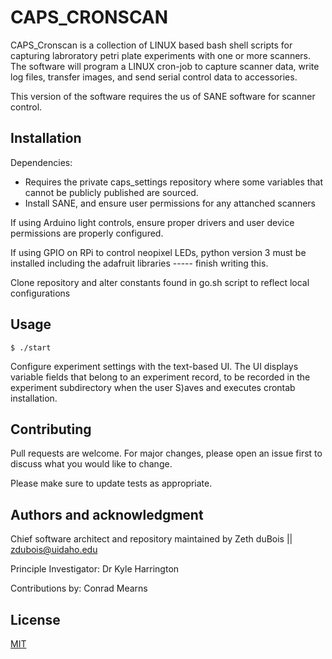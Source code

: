 # CAPS_CRONSCAN

CAPS_Cronscan is a collection of LINUX based bash shell scripts for capturing labroratory petri plate experiments with one or more scanners. The software will program a LINUX cron-job to capture scanner data, write log files, transfer images, and send serial control data to accessories. 

This version of the software requires the us of SANE software for scanner control.

## Installation

Dependencies:
* Requires the private caps_settings repository where some variables that cannot be publicly published are sourced.  
* Install SANE, and ensure user permissions for any attanched scanners

If using Arduino light controls, ensure proper drivers and user device permissions are properly configured.

If using GPIO on RPi to control neopixel LEDs, python version 3 must be installed including the adafruit libraries ----- finish writing this. 

Clone repository and alter constants found in go.sh script to reflect local configurations


## Usage

```terminal
$ ./start
```

Configure experiment settings with the text-based UI. The UI displays variable fields that belong to an experiment record, to be recorded in the experiment subdirectory when the user S)aves and executes crontab installation.

## Contributing
Pull requests are welcome. For major changes, please open an issue first to discuss what you would like to change.

Please make sure to update tests as appropriate.

## Authors and acknowledgment
Chief software architect and repository maintained by Zeth duBois || zdubois@uidaho.edu

Principle Investigator: Dr Kyle Harrington

Contributions by: Conrad Mearns

## License
[MIT](https://choosealicense.com/licenses/mit/)
